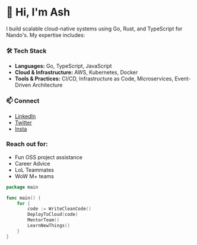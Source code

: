 # 👋 Hi, I'm Ash

I build scalable cloud-native systems using Go, Rust, and TypeScript for Nando's. My expertise includes:

### 🛠️ Tech Stack
- **Languages:** Go, TypeScript, JavaScript
- **Cloud & Infrastructure:** AWS, Kubernetes, Docker
- **Tools & Practices:** CI/CD, Infrastructure as Code, Microservices, Event-Driven Architecture

### 📫 Connect
- [LinkedIn](https://linkedin.com/ash-mcbride)
- [Twitter](https://twitter.com/snoriesaurus)
- [Insta](https://instagram.com/ashisacat)

### Reach out for:
- Fun OSS project assistance
- Career Advice
- LoL Teammates
- WoW M+ teams

```go
package main

func main() {
    for {
        code := WriteCleanCode()
        DeployToCloud(code)
        MentorTeam()
        LearnNewThings()
    }
}
```
